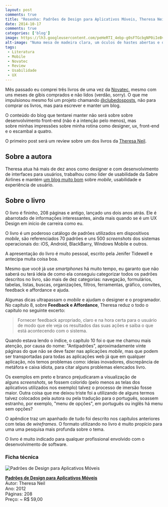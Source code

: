 ```yaml
---
layout: post
comments: true
title: "Resenha: Padrões de Design para Aplicativos Móveis, Theresa Neil"
date: 2014-10-17
comments: true
categories: ['blog']
image: https://lh3.googleusercontent.com/peHeRTI_4ebp-g0sFTGcbgNP0iIeBvijZ-olSt1RQe9Z2-nRYbl7xWuYHWZjV7PVcz3UQGABApBl_jUovS9LNnnsLCgkjH6HhFH6W1XgGh4yuZaEziom6j5hbYVMotaInJA7OoOcGEEJ6w5f3somJgPgBYpTTconCfSOtiALAHXjcTM4jPBORi5gUoq8C2zmu7pqsiuxaj-FgFyoMc35V_o7ijS3kXhsVb09wJbXVhKMh6KZYVYlHqPvVL6i_mjSlBI4qzgCfO45ZkBXR9OV53q6bmapnTFFYi8Hs9klJEU5GyQmpZvDJSML1y8vAhwCQ_Jmem4HHQloDPorDqqRIuti_jMNoIHJ2J8pTof4rfR0C2Pm_cB9MrqVPHY-y0fOeMf968f5LTIlpTp8X9v-ruD0C8dVObycf0H-KSr7thFiWhYAvXY8JHLcWSdthLYWUmqlpT7uSkAHcN5OpJGoYO9uYMrfWmDQZ1YtXvplK_E6DwGZ7b9cqioXYA25Ar6BvLAZ72W8sF_MbjO3V4MVUH15jH7hWeKaDkTYzwtPMz_GSKIUBnJsFWe65O36XA=w1278-h939
alt-image: "Numa mesa de madeira clara, um óculos de hastes abertas e de cabeça para baixo, com a armação na cor preta está do lado esquerdo. Ao  centro meio, o livro resenhado neste texto e ao lado direito um vazo com plantas de tamanho pequino. As folhas verde e pequenas e o vaso é feito com restos de troncos."
tags: 
 - Literatura
 - Mobile
 - Novatec
 - Review
 - Usabilidade
 - UX
---
```


Mês passado eu comprei três livros de uma vez da [Novatec], mesmo com uns meses de gibis comprados e não lidos (verdão, sorry). O que me impulsionou mesmo foi um projeto chamando [@clubedosposts], não para comprar os livros, mas para escrever e manter um blog.

O conteúdo do blog que tentarei manter não será sobre sobre desenvolvimento front-end (não é a intenção pelo menos), mas sobre minhas impressões sobre minha rotina como designer, ux, front-end e o escambal a quatro.

O primeiro post será um review sobre um dos livros da [Theresa Neil].

## Sobre a autora

Theresa atua há mais de dez anos como designer e com desenvolvimento de interfaces para usuários, trabalhou como líder de usabilidade da Sabre Airlines e mantém [um blog muito bom] sobre _mobile_, usabilidade e experiência de usuário.

## Sobre o livro

O livro é fininho, 208 páginas e antigo, lançado uns dois anos atrás. Ele é abarrotado de informações interessantes, ainda mais quando se é um UX Design em início de carreira como eu.

O livro é um poderoso catálogo de padrões utilizados em dispositivos _mobile_, são referenciados 70 padrões e uns 500 _screenshots_ dos sistemas operacionais do: iOS, Android, BlackBarry, Windows Mobile e outros.

A apresentação do livro é muito pessoal, escrito pela Jenifer Tidewell e antecipa muita coisa boa.

Mesmo que você já use _smartphones_ há muito tempo, eu garanto que não saberá ou terá ideia de como ela conseguiu categorizar todos os padrões descritos no livro, são mais de dez categorias: navegação, formulários, tabelas, listas, buscas, organizações, filtros, ferramentas, gráfico, convites, feedback e affordance e ajuda.

Algumas dicas ultrapassam o _mobile_ e ajudam o designer e o programador. No capítulo 8, sobre **Feedback e Affordance**, Theresa reduz o todo o capitulo no seguinte excerto:

> Fornecer feedback apropriado, claro e na hora certa para o usuário de modo que ele veja os resultados das suas ações e saiba o que está acontecendo com o sistema.

Quando estava lendo o índice, o capítulo 10 foi o que me chamou mais atenção, por causa do nome: "Antipadrões", aproximadamente vinte páginas do que não se deve fazer nas aplicações _mobile_, mas que podem ser transportadas para todas as aplicações web já que em qualquer aplicação, nós temos problemas como: ideias inovadores, discrepância de metáfora e caixa idiota, para citar alguns problemas elencados livro.

Os exemplos em preto e branco prejudicaram a visualização de alguns _screenshots_, se fossem colorido (pelo menos as telas dos aplicativos utilizados nos exemplo) talvez o processo de imersão fosse maior. Outra coisa que me deixou triste foi a utilizando de alguns termos talvez colocados pela autora ou pela tradução para o português, soassem estranho, por exemplo, "menu de opções", em português ou inglês há menu sem opções?

O apêndice traz um apanhado de tudo foi descrito nos capítulos anteriores com telas de _wireframes_. O formato utilizando no livro é muito propício para uma uma pesquisa mais profunda sobre o tema.

O livro é muito indicado para qualquer profissional envolvido com o desenvolvimento de software.

### Ficha técnica

![Padrões de Design para Aplicativos Móveis](https://i.imgur.com/OxBwuhw.jpg)

**[Padrões de Design para Aplicativos Móveis]**<br />
Autor: Theresa Neil<br />
Ano: 2012<br />
Páginas: 208<br />
Preço: ~ R$ 59,00

[Novatec]: http://www.novatec.com.br/ "Site da editora Novatec [o link irá abrir uma nova aba"
[@clubedosposts]: https://twitter.com/ClubeDosPosts "Twitter do Clube dos Posts [o link irá abrir uma nova aba"
[Theresa Neil]: https://twitter.com/theresaneil "Twitter da Theresa [o link irá abrir uma nova aba"
[um blog muito bom]: http://theresaneil.wordpress.com/ "blog da Theresa Neil [o link irá abrir uma nova aba"
[Padrões de Design para Aplicativos Móveis]: https://novatec.com.br/livros/padroes-de-design-para-aplicativos-moveis/ "Padrões de Design para Aplicativos Móveis [o link irá abrir uma nova aba"

